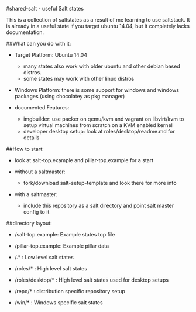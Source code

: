 #shared-salt - useful Salt states

This is a collection of saltstates as a result of me learning to use saltstack.
It is already in a useful state if you target ubuntu 14.04, but it completely lacks documentation.

##What can you do with it:

 * Target Platform: Ubuntu 14.04
   * many states also work with older ubuntu and other debian based distros.
   * some states may work with other linux distros
 * Windows Platform: there is some support for windows and windows packages (using chocolatey as pkg manager)

 * documented Features:
   * imgbuilder: use packer on qemu/kvm and vagrant on libvirt/kvm to setup virtual machines from scratch on a KVM enabled kernel
   * developer desktop setup: look at roles/desktop/readme.md for details

##How to start:

 * look at salt-top.example and pillar-top.example for a start

 * without a saltmaster:
   * fork/download salt-setup-template and look there for more info

 * with a saltmaster:
   * include this repository as a salt directory and point salt master config to it


##directory layout:

 * /salt-top.example: Example states top file
 * /pillar-top.example: Example pillar data

 * /.*      : Low level salt states
 * /roles/* : High level salt states
 * /roles/desktop/*
            : High level salt states used for desktop setups 

 * /repo/*  : distribution specific repository setup
 * /win/*   : Windows specific salt states


